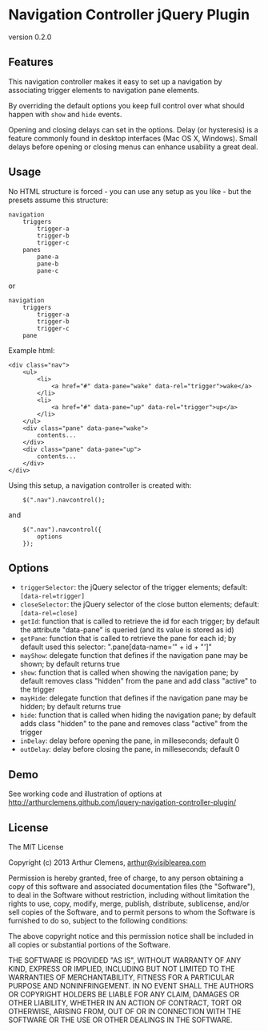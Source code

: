 # Navigation Controller jQuery Plugin

version 0.2.0


## Features

This navigation controller makes it easy to set up a navigation by associating trigger elements to navigation pane elements.

By overriding the default options you keep full control over what should happen with `show` and `hide` events.

Opening and closing delays can set in the options. Delay (or hysteresis) is a feature commonly found in desktop interfaces (Mac OS X, Windows). Small delays before opening or closing menus can enhance usability a great deal.


## Usage

No HTML structure is forced - you can use any setup as you like - but the presets assume this structure:
```
navigation
    triggers
        trigger-a
        trigger-b
        trigger-c
    panes
        pane-a
        pane-b
        pane-c
```
or
```
navigation
    triggers
        trigger-a
        trigger-b
        trigger-c
    pane
```

Example html:
```
<div class="nav">
    <ul>
        <li>
            <a href="#" data-pane="wake" data-rel="trigger">wake</a>
        </li>
        <li>
            <a href="#" data-pane="up" data-rel="trigger">up</a>
        </li>
    </ul>
    <div class="pane" data-pane="wake">
        contents...
    </div>
    <div class="pane" data-pane="up">
        contents...
    </div>
</div>
```

Using this setup, a navigation controller is created with:

        $(".nav").navcontrol();

and
        
        $(".nav").navcontrol({
            options
        });


## Options
* `triggerSelector`: the jQuery selector of the trigger elements; default: `[data-rel=trigger]`
* `closeSelector`: the jQuery selector of the close button elements; default: `[data-rel=close]`
* `getId`: function that is called to retrieve the id for each trigger; by default the attribute "data-pane" is queried (and its value is stored as id)
* `getPane`: function that is called to retrieve the pane for each id; by default used this selector: ".pane[data-name='" + id + "']"
* `mayShow`: delegate function that defines if the navigation pane may be shown; by default returns true
* `show`: function that is called when showing the navigation pane; by default removes class "hidden" from the pane and add class "active" to the trigger
* `mayHide`: delegate function that defines if the navigation pane may be hidden; by default returns true
* `hide`: function that is called when hiding the navigation pane; by default adds class "hidden" to the pane and removes class "active" from the trigger
* `inDelay`: delay before opening the pane, in milleseconds; default 0
* `outDelay`: delay before closing the pane, in milleseconds; default 0

## Demo
See working code and illustration of options at  http://arthurclemens.github.com/jquery-navigation-controller-plugin/


## License
The MIT License

Copyright (c) 2013 Arthur Clemens, arthur@visiblearea.com

Permission is hereby granted, free of charge, to any person obtaining a copy
of this software and associated documentation files (the "Software"), to deal
in the Software without restriction, including without limitation the rights
to use, copy, modify, merge, publish, distribute, sublicense, and/or sell
copies of the Software, and to permit persons to whom the Software is
furnished to do so, subject to the following conditions:

The above copyright notice and this permission notice shall be included in
all copies or substantial portions of the Software.

THE SOFTWARE IS PROVIDED "AS IS", WITHOUT WARRANTY OF ANY KIND, EXPRESS OR
IMPLIED, INCLUDING BUT NOT LIMITED TO THE WARRANTIES OF MERCHANTABILITY,
FITNESS FOR A PARTICULAR PURPOSE AND NONINFRINGEMENT. IN NO EVENT SHALL THE
AUTHORS OR COPYRIGHT HOLDERS BE LIABLE FOR ANY CLAIM, DAMAGES OR OTHER
LIABILITY, WHETHER IN AN ACTION OF CONTRACT, TORT OR OTHERWISE, ARISING FROM,
OUT OF OR IN CONNECTION WITH THE SOFTWARE OR THE USE OR OTHER DEALINGS IN
THE SOFTWARE.